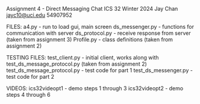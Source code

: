 Assignment 4 - Direct Messaging Chat
ICS 32 Winter 2024
Jay Chan
jayc10@uci.edu
54907952

FILES:
a4.py - run to load gui, main screen
ds_messenger.py - functions for communication with server
ds_protocol.py - receive response from server (taken from assignment 3)
Profile.py - class definitions (taken from assignment 2)

TESTING FILES:
test_client.py - initial client, works along with test_ds_message_protocol.py (taken from assignment 2)
test_ds_message_protocol.py - test code for part 1
test_ds_messenger.py - test code for part 2

VIDEOS:
ics32videopt1 - demo steps 1 through 3
ics32videopt2 - demo steps 4 through 6